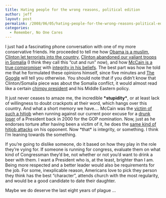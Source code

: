 ```yaml
---
title: Hating people for the wrong reasons, political edition
author: jeff
layout: post
permalink: /2008/06/05/hating-people-for-the-wrong-reasons-political-edition/
categories:
  - Remember, No One Cares
---
```


I just had a fascinating phone conversation with one of my more conservative friends. He proceeded to tell me how [Obama is a muslim][1], [Clinton let terrorists into the country][2], [Clinton abandoned our valiant troops in Somalia][3] (I think they call this “cut and run” now), and how [McCain is a true compromiser][4] with [integrity in his beliefs][5]. The best part was how he told me that he formulated these opinions himself, since five minutes and [The Google][6] will tell you otherwise. You should note that if you didn’t know that Clinton/Somalia piece was about the Somalia conflict, it would almost read like a certain [chimpy president][7] and his Middle Eastern policy.

 [1]: http://www.cnn.com/2007/POLITICS/01/22/obama.madrassa/
 [2]: http://query.nytimes.com/gst/fullpage.html?res=9F0CEEDC123CF936A25753C1A965958260
 [3]: http://www.theleftcoaster.com/archives/010087.php
 [4]: http://www.thebostonchannel.com/helenthomas/8512055/detail.html
 [5]: http://www.pej.org/html/modules.php?op=modload&name=News&file=article&sid=5606&mode=thread&order=0&thold=0
 [6]: http://thinkprogress.org/2006/10/23/bush-says-he-uses-the-google/
 [7]: http://www.bushorchimp.com/

It just never ceases to amaze me, the incredible **\*stupidity\***, or at least lack of willingness to doubt crackpots at their word, which hangs over this country. And what a short memory we have…. McCain was the [victim of such a hitjob][8] when running against our current poor excuse for a [drunk][9] [loser][10] of a President back in 2000 for the GOP nomination. Now, just as he endorses torture after having been a victim of it, he does the [same kind of hitjob attacks][11] on his opponent. Now \*that\* is integrity, or something. I think I’m leaning towards the something.

 [8]: http://www.boston.com/news/politics/president/articles/2004/03/21/the_anatomy_of_a_smear_campaign/
 [9]: http://www.youtube.com/watch?v=UdeCl1ZDYwo
 [10]: http://www.buzzflash.com/articles/contributors/312
 [11]: http://weblogs.sun-sentinel.com/news/politics/blog/2007/11/mccain_disavows_nh_push_poll_s.html

If you’re going to dislike someone, do it based on how they play in the role they’re vying for. If someone is running for congress, evaluate them on what kind of Congressman they’d be, not whether or not you’d want to drink a beer with them. I want a President who is, at the least, brighter than I am. Being more respected and a better leader would also be requirements for the job. For some, inexplicable reason, Americans love to pick they person they think has the best “character”, attends church with the most regularity, and would be a good candidate to date their daughter.

Maybe we do deserve the last eight years of plague …

